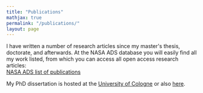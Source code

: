 ```yaml
---
title: "Publications"
mathjax: true
permalink: "/publications/"
layout: page
---
```


I have written a number of research articles since my master's thesis, doctorate, and afterwards. At the NASA ADS database you will easily find all my work listed, from which you can access all open access research articles:  
[NASA ADS list of publications](https://ui.adsabs.harvard.edu/search/fq=%7B!type%3Daqp%20v%3D%24fq_database%7D&fq_database=(database%3Aastronomy%20OR%20database%3Aphysics)&q=%20author%3A"keilmann%2C%20eduard"&sort=date%20desc%2C%20bibcode%20desc&p_=0)  



My PhD dissertation is hosted at the [University of Cologne](tbd) or also [here](tbd).
